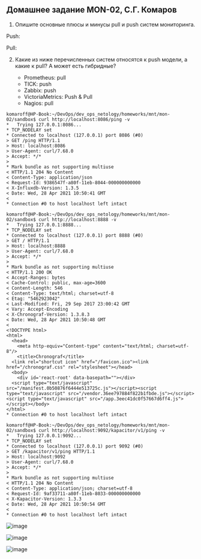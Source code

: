 ## Домашнее задание MON-02, С.Г. Комаров

1. Опишите основные плюсы и минусы pull и push систем мониторинга.

Push:



Pull:



2. Какие из ниже перечисленных систем относятся к push модели, а какие к pull? А может есть гибридные?

    - Prometheus: pull 
    - TICK: push
    - Zabbix: push
    - VictoriaMetrics: Push & Pull
    - Nagios: pull


```
komaroff@HP-Book:~/DevOps/dev_ops_netology/homeworks/mnt/mon-02/sandbox$ curl http://localhost:8086/ping -v
*   Trying 127.0.0.1:8086...
* TCP_NODELAY set
* Connected to localhost (127.0.0.1) port 8086 (#0)
> GET /ping HTTP/1.1
> Host: localhost:8086
> User-Agent: curl/7.68.0
> Accept: */*
> 
* Mark bundle as not supporting multiuse
< HTTP/1.1 204 No Content
< Content-Type: application/json
< Request-Id: 9386547f-a80f-11eb-8044-000000000000
< X-Influxdb-Version: 1.3.5
< Date: Wed, 28 Apr 2021 10:50:41 GMT
< 
* Connection #0 to host localhost left intact

komaroff@HP-Book:~/DevOps/dev_ops_netology/homeworks/mnt/mon-02/sandbox$ curl http://localhost:8888 -v
*   Trying 127.0.0.1:8888...
* TCP_NODELAY set
* Connected to localhost (127.0.0.1) port 8888 (#0)
> GET / HTTP/1.1
> Host: localhost:8888
> User-Agent: curl/7.68.0
> Accept: */*
> 
* Mark bundle as not supporting multiuse
< HTTP/1.1 200 OK
< Accept-Ranges: bytes
< Cache-Control: public, max-age=3600
< Content-Length: 546
< Content-Type: text/html; charset=utf-8
< Etag: "5462923042"
< Last-Modified: Fri, 29 Sep 2017 23:00:42 GMT
< Vary: Accept-Encoding
< X-Chronograf-Version: 1.3.8.3
< Date: Wed, 28 Apr 2021 10:50:48 GMT
< 
<!DOCTYPE html>
<html>
  <head>
    <meta http-equiv="Content-type" content="text/html; charset=utf-8"/>
    <title>Chronograf</title>
  <link rel="shortcut icon" href="/favicon.ico"><link href="/chronograf.css" rel="stylesheet"></head>
  <body>
    <div id='react-root' data-basepath=""></div>
  <script type="text/javascript" src="/manifest.0b50876f6444e513725c.js"></script><script type="text/javascript" src="/vendor.36ee797884f822b1fbde.js"></script><script type="text/javascript" src="/app.3eec41dc0f57667d6ff4.js"></script></body>
</html>
* Connection #0 to host localhost left intact

komaroff@HP-Book:~/DevOps/dev_ops_netology/homeworks/mnt/mon-02/sandbox$ curl http://localhost:9092/kapacitor/v1/ping -v
*   Trying 127.0.0.1:9092...
* TCP_NODELAY set
* Connected to localhost (127.0.0.1) port 9092 (#0)
> GET /kapacitor/v1/ping HTTP/1.1
> Host: localhost:9092
> User-Agent: curl/7.68.0
> Accept: */*
> 
* Mark bundle as not supporting multiuse
< HTTP/1.1 204 No Content
< Content-Type: application/json; charset=utf-8
< Request-Id: 9af33711-a80f-11eb-8033-000000000000
< X-Kapacitor-Version: 1.3.3
< Date: Wed, 28 Apr 2021 10:50:54 GMT
< 
* Connection #0 to host localhost left intact
```

![image](https://user-images.githubusercontent.com/93157702/209483375-e7ec1e99-f76a-4ea2-927f-c3f8f58198af.png)


![image](https://user-images.githubusercontent.com/93157702/209483378-72add4b3-52d5-4b44-b7b7-c2e52594795c.png)


![image](https://user-images.githubusercontent.com/93157702/209483380-ad301f7f-5cbe-4c65-8704-80c8ee2f2b13.png)

